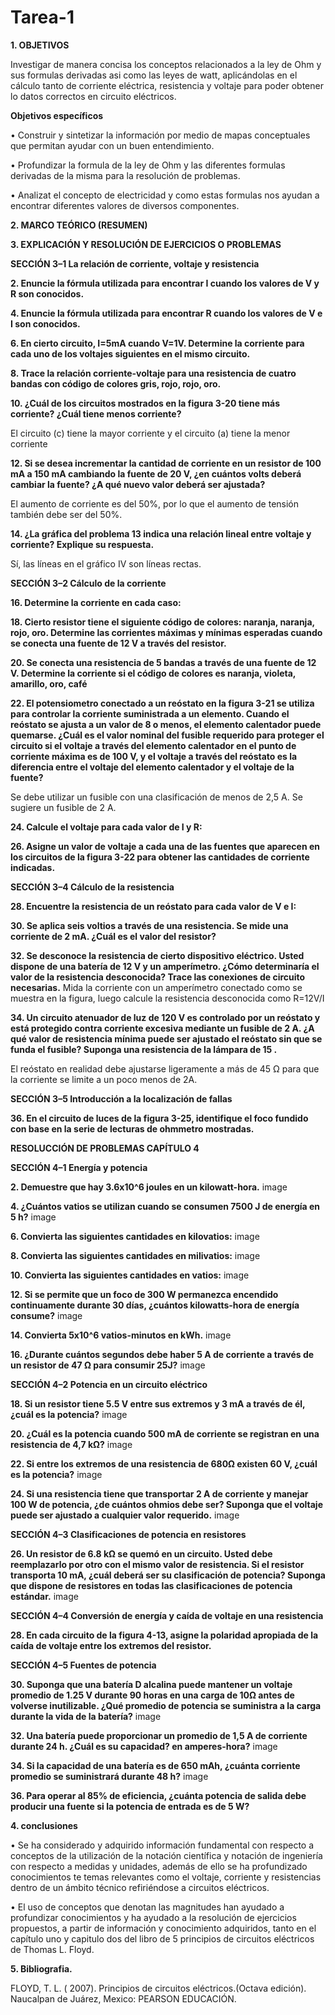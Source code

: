 # Tarea-1
**1. OBJETIVOS**

Investigar de manera concisa los conceptos relacionados a la ley de Ohm y sus formulas derivadas asi como las leyes de watt, aplicándolas en el cálculo tanto de corriente eléctrica, resistencia y voltaje para poder obtener lo datos correctos en circuito eléctricos.

**Objetivos específicos**

• Construir y sintetizar la información por medio de mapas conceptuales que permitan ayudar con un buen entendimiento.

• Profundizar la formula de la ley de Ohm y las diferentes formulas derivadas de la misma para la resolución de problemas.

• Analizat el concepto de electricidad y como estas formulas nos ayudan a encontrar diferentes valores de diversos componentes.

**2. MARCO TEÓRICO (RESUMEN)**





**3.	EXPLICACIÓN Y RESOLUCIÓN DE EJERCICIOS O PROBLEMAS**

**SECCIÓN 3–1 La relación de corriente, voltaje y resistencia**

**2. Enuncie la fórmula utilizada para encontrar I cuando los valores de V y R son conocidos.**

**4. Enuncie la fórmula utilizada para encontrar R cuando los valores de V e I son conocidos.**


**6. En cierto circuito, I=5mA cuando V=1V. Determine la corriente para cada uno de los voltajes siguientes en el mismo circuito.**


**8. Trace la relación corriente-voltaje para una resistencia de cuatro bandas con código de colores gris, rojo, rojo, oro.**


**10. ¿Cuál de los circuitos mostrados en la figura 3-20 tiene más corriente? ¿Cuál tiene menos corriente?**

El circuito (c) tiene la mayor corriente y el circuito (a) tiene la menor corriente

**12. Si se desea incrementar la cantidad de corriente en un resistor de 100 mA a 150 mA cambiando la fuente de 20 V, ¿en cuántos volts deberá cambiar la fuente? ¿A qué nuevo valor deberá ser ajustada?**

El aumento de corriente es del 50%, por lo que el aumento de tensión también debe ser del 50%.


**14. ¿La gráfica del problema 13 indica una relación lineal entre voltaje y corriente? Explique su respuesta.**

Sí, las líneas en el gráfico IV son líneas rectas.

**SECCIÓN 3–2 Cálculo de la corriente**

**16. Determine la corriente en cada caso:**

**18. Cierto resistor tiene el siguiente código de colores: naranja, naranja, rojo, oro. Determine las corrientes máximas y mínimas esperadas cuando se conecta una fuente de 12 V a través del resistor.**

**20. Se conecta una resistencia de 5 bandas a través de una fuente de 12 V. Determine la corriente si el código de colores es naranja, violeta, amarillo, oro, café**

**22. El potensiometro conectado a un reóstato en la figura 3-21 se utiliza para controlar la corriente suministrada a un elemento. Cuando el reóstato se ajusta a un valor de 8 o menos, el elemento calentador puede quemarse. ¿Cuál es el valor nominal del fusible requerido para proteger el circuito si el voltaje a través del elemento calentador en el punto de corriente máxima es de 100 V, y el voltaje a través del reóstato es la diferencia entre el voltaje del elemento calentador y el voltaje de la fuente?**

Se debe utilizar un fusible con una clasificación de menos de 2,5 A. Se sugiere un fusible de 2 A.

**24. Calcule el voltaje para cada valor de I y R:**

**26. Asigne un valor de voltaje a cada una de las fuentes que aparecen en los circuitos de la figura 3-22 para obtener las cantidades de corriente indicadas.**

**SECCIÓN 3–4 Cálculo de la resistencia**

**28. Encuentre la resistencia de un reóstato para cada valor de V e I:**

**30. Se aplica seis voltios a través de una resistencia. Se mide una corriente de 2 mA. ¿Cuál es el valor del resistor?**

**32. Se desconoce la resistencia de cierto dispositivo eléctrico. Usted dispone de una batería de 12 V y un amperímetro. ¿Cómo determinaría el valor de la resistencia desconocida? Trace las conexiones de circuito necesarias.**
Mida la corriente con un amperímetro conectado como se muestra en la figura, luego calcule la resistencia desconocida como R=12V/I

**34. Un circuito atenuador de luz de 120 V es controlado por un reóstato y está protegido contra corriente excesiva mediante un fusible de 2 A. ¿A qué valor de resistencia mínima puede ser ajustado el reóstato sin que se funda el fusible? Suponga una resistencia de la lámpara de 15 .**

El reóstato en realidad debe ajustarse ligeramente a más de 45 Ω para que la corriente se limite a un poco menos de 2A.

**SECCIÓN 3–5 Introducción a la localización de fallas**

**36. En el circuito de luces de la figura 3-25, identifique el foco fundido con base en la serie de lecturas de ohmmetro mostradas.**

**RESOLUCCIÓN DE PROBLEMAS CAPÍTULO 4**

**SECCIÓN 4–1 Energía y potencia**

**2. Demuestre que hay 3.6x10^6 joules en un kilowatt-hora.**
image

**4. ¿Cuántos vatios se utilizan cuando se consumen 7500 J de energía en 5 h?**
image

**6. Convierta las siguientes cantidades en kilovatios:**
image

**8. Convierta las siguientes cantidades en milivatios:**
image

**10. Convierta las siguientes cantidades en vatios:**
image

**12. Si se permite que un foco de 300 W permanezca encendido continuamente durante 30 días, ¿cuántos kilowatts-hora de energía consume?**
image

**14. Convierta 5x10^6 vatios-minutos en kWh.**
image

**16. ¿Durante cuántos segundos debe haber 5 A de corriente a través de un resistor de 47 Ω para consumir 25J?**
image

**SECCIÓN 4–2 Potencia en un circuito eléctrico**

**18. Si un resistor tiene 5.5 V entre sus extremos y 3 mA a través de él, ¿cuál es la potencia?**
image

**20. ¿Cuál es la potencia cuando 500 mA de corriente se registran en una resistencia de 4,7 kΩ?**
image

**22. Si entre los extremos de una resistencia de 680Ω existen 60 V, ¿cuál es la potencia?**
image

**24. Si una resistencia tiene que transportar 2 A de corriente y manejar 100 W de potencia, ¿de cuántos ohmios debe ser? Suponga que el voltaje puede ser ajustado a cualquier valor requerido.**
image

**SECCIÓN 4–3 Clasificaciones de potencia en resistores**

**26. Un resistor de 6.8 kΩ se quemó en un circuito. Usted debe reemplazarlo por otro con el mismo valor de resistencia. Si el resistor transporta 10 mA, ¿cuál deberá ser su clasificación de potencia? Suponga que dispone de resistores en todas las clasificaciones de potencia estándar.**
image

**SECCIÓN 4–4 Conversión de energía y caída de voltaje en una resistencia**

**28. En cada circuito de la figura 4-13, asigne la polaridad apropiada de la caída de voltaje entre los extremos del resistor.**


**SECCIÓN 4–5 Fuentes de potencia**

**30. Suponga que una batería D alcalina puede mantener un voltaje promedio de 1.25 V durante 90 horas en una carga de 10Ω antes de volverse inutilizable. ¿Qué promedio de potencia se suministra a la carga durante la vida de la batería?**
image

**32. Una batería puede proporcionar un promedio de 1,5 A de corriente durante 24 h. ¿Cuál es su capacidad? en amperes-hora?**
image

**34. Si la capacidad de una batería es de 650 mAh, ¿cuánta corriente promedio se suministrará durante 48 h?**
image

**36. Para operar al 85% de eficiencia, ¿cuánta potencia de salida debe producir una fuente si la potencia de entrada es de 5 W?**

**4. conclusiones**

• Se ha considerado y adquirido información fundamental con respecto a conceptos de la utilización de la notación científica y notación de ingeniería con respecto a medidas y unidades, además de ello se ha profundizado conocimientos te temas relevantes como el voltaje, corriente y resistencias dentro de un ámbito técnico refiriéndose a circuitos eléctricos.

• El uso de conceptos que denotan las magnitudes han ayudado a profundizar conocimientos y ha ayudado a la resolución de ejercicios propuestos, a partir de información y conocimiento adquiridos, tanto en el capítulo uno y capitulo dos del libro de 5 principios de circuitos eléctricos de Thomas L. Floyd.

**5. Bibliografia.**

FLOYD, T. L. ( 2007). Principios de circuitos eléctricos.(Octava edición). Naucalpan de Juárez, Mexico: PEARSON EDUCACIÓN.

